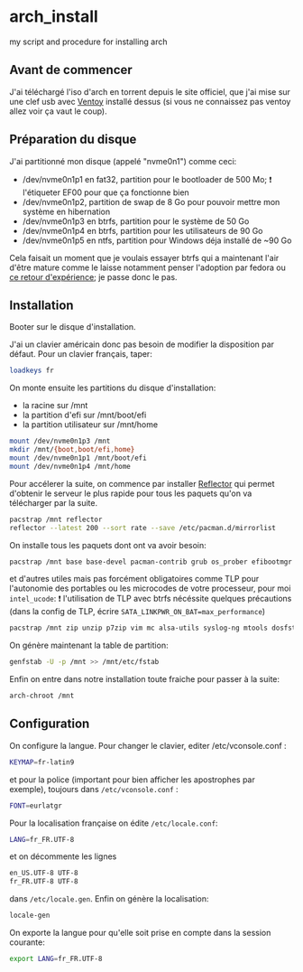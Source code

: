 # arch_install
my script and procedure for installing arch

## Avant de commencer

J'ai téléchargé l'iso d'arch en torrent depuis le site officiel, que j'ai mise sur une clef usb avec [Ventoy](https://www.ventoy.net/en/index.html) installé dessus (si vous ne connaissez pas ventoy allez voir ça vaut le coup).

## Préparation du disque

J'ai partitionné mon disque (appelé "nvme0n1") comme ceci:
- /dev/nvme0n1p1 en fat32, partition pour le bootloader de 500 Mo; :heavy_exclamation_mark: l'étiqueter EF00 pour que ça fonctionne bien
- /dev/nvme0n1p2, partition de swap de 8 Go pour pouvoir mettre mon système en hibernation
- /dev/nvme0n1p3 en btrfs, partition pour le système de 50 Go
- /dev/nvme0n1p4 en btrfs, partition pour les utilisateurs de 90 Go
- /dev/nvme0n1p5 en ntfs, partition pour Windows déja installé de ~90 Go

Cela faisait un moment que je voulais essayer btrfs qui a maintenant l'air d'être mature comme le laisse notamment penser l'adoption par fedora ou [ce retour d'expérience](https://sebsauvage.net/wiki/doku.php?id=btrfs#apres_7_mois_sous_btrfs); je passe donc le pas.

## Installation

Booter sur le disque d'installation.

J'ai un clavier américain donc pas besoin de modifier la disposition par défaut.
Pour un clavier français, taper:
```bash
loadkeys fr
```

On monte ensuite les partitions du disque d'installation:
- la racine sur /mnt
- la partition d'efi sur /mnt/boot/efi
- la partition utilisateur sur /mnt/home
```bash
mount /dev/nvme0n1p3 /mnt
mkdir /mnt/{boot,boot/efi,home}
mount /dev/nvme0n1p1 /mnt/boot/efi
mount /dev/nvme0n1p4 /mnt/home
```

Pour accélerer la suite, on commence par installer [Reflector](https://wiki.archlinux.org/index.php/Reflector) qui permet d'obtenir le serveur le plus rapide pour tous les paquets qu'on va télécharger par la suite.
```bash
pacstrap /mnt reflector
reflector --latest 200 --sort rate --save /etc/pacman.d/mirrorlist
```

On installe tous les paquets dont ont va avoir besoin:
```bash
pacstrap /mnt base base-devel pacman-contrib grub os_prober efibootmgr
```
et d'autres utiles mais pas forcément obligatoires comme TLP pour l'autonomie des portables ou les microcodes de votre processeur, pour moi `intel_ucode`:
:heavy_exclamation_mark: l'utilisation de TLP avec btrfs nécéssite quelques précautions (dans la config de TLP, écrire `SATA_LINKPWR_ON_BAT=max_performance`)
```bash
pacstrap /mnt zip unzip p7zip vim mc alsa-utils syslog-ng mtools dosfstools lsb-release ntfs-3g exfat-utils bash-completion tlp
```

On génère maintenant la table de partition:
```bash
genfstab -U -p /mnt >> /mnt/etc/fstab
```
Enfin on entre dans notre installation toute fraiche pour passer à la suite:

```bash
arch-chroot /mnt
```

## Configuration

On configure la langue.
Pour changer le clavier, editer /etc/vconsole.conf :

```bash
KEYMAP=fr-latin9
```
et pour la police (important pour bien afficher les apostrophes par exemple), toujours dans `/etc/vconsole.conf` :
```bash
FONT=eurlatgr
```

Pour la localisation française on édite `/etc/locale.conf`:
```bash
LANG=fr_FR.UTF-8
```
et on décommente les lignes
```bash
en_US.UTF-8 UTF-8
fr_FR.UTF-8 UTF-8
```
dans `/etc/locale.gen`.
Enfin on génère la localisation:
```bash
locale-gen
```
On exporte la langue pour qu'elle soit prise en compte dans la session courante:
```bash
export LANG=fr_FR.UTF-8
```




```bash

```
